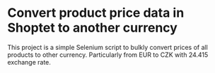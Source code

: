 # Convert product price data in Shoptet to another currency 

This project is a simple Selenium script to bulkly convert prices of all products to other currency. Particularly from EUR to CZK with 24.415 exchange rate.   
